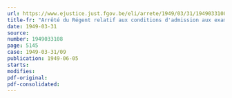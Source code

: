 ```yaml
---
url: https://www.ejustice.just.fgov.be/eli/arrete/1949/03/31/1949033108/justel
title-fr: "Arrêté du Régent relatif aux conditions d'admission aux examens de candidats en sciences commerciales"
date: 1949-03-31
source:
number: 1949033108
page: 5145
case: 1949-03-31/09
publication: 1949-06-05
starts:
modifies:
pdf-original:
pdf-consolidated:
---
```


